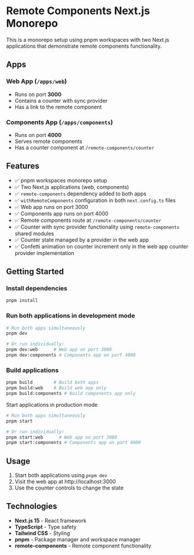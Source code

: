 # Remote Components Next.js Monorepo

This is a monorepo setup using pnpm workspaces with two Next.js applications that demonstrate remote components functionality.

## Apps

### Web App (`/apps/web`)

- Runs on port **3000**
- Contains a counter with sync provider
- Has a link to the remote component

### Components App (`/apps/components`)

- Runs on port **4000**
- Serves remote components
- Has a counter component at `/remote-components/counter`

## Features

- ✅ pnpm workspaces monorepo setup
- ✅ Two Next.js applications (web, components)
- ✅ `remote-components` dependency added to both apps
- ✅ `withRemoteComponents` configuration in both `next.config.ts` files
- ✅ Web app runs on port 3000
- ✅ Components app runs on port 4000
- ✅ Remote components route at `/remote-components/counter`
- ✅ Counter with sync provider functionality using `remote-components` shared modules
- ✅ Counter state managed by a provider in the web app
- ✅ Confetti animation on counter increment only in the web app counter provider implementation

## Getting Started

### Install dependencies

```bash
pnpm install
```

### Run both applications in development mode

```bash
# Run both apps simultaneously
pnpm dev

# Or run individually:
pnpm dev:web      # Web app on port 3000
pnpm dev:components # Components app on port 4000
```

### Build applications

```bash
pnpm build        # Build both apps
pnpm build:web    # Build web app only
pnpm build:components # Build components app only
```

Start applications in production mode

```bash
# Run both apps simultaneously
pnpm start

# Or run individually:
pnpm start:web      # Web app on port 3000
pnpm start:components # Components app on port 4000
```

## Usage

1. Start both applications using `pnpm dev`
2. Visit the web app at http://localhost:3000
3. Use the counter controls to change the state

## Technologies

- **Next.js 15** - React framework
- **TypeScript** - Type safety
- **Tailwind CSS** - Styling
- **pnpm** - Package manager and workspace manager
- **remote-components** - Remote component functionality
